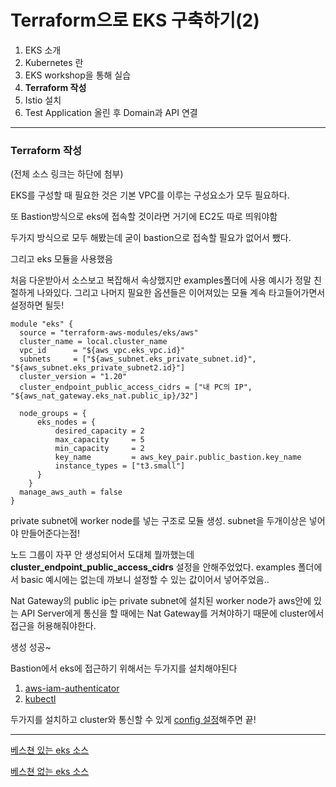 # Terraform으로 EKS 구축하기(2)



1. EKS 소개
2. Kubernetes 란
3. EKS workshop을 통해 실습
4. **Terraform 작성**
5. Istio 설치
6. Test Application 올린 후 Domain과 API 연결

------

### Terraform 작성

(전체 소스 링크는 하단에 첨부)

EKS를 구성할 때 필요한 것은 기본 VPC를 이루는 구성요소가 모두 필요하다.

또 Bastion방식으로 eks에 접속할 것이라면 거기에 EC2도 따로 띄워야함 

두가지 방식으로 모두 해봤는데 굳이 bastion으로 접속할 필요가 없어서 뺐다.



그리고 eks 모듈을 사용했음

[eks module]: https://registry.terraform.io/modules/terraform-aws-modules/eks/aws/latest

처음 다운받아서 소스보고 복잡해서 속상했지만 examples폴더에 사용 예시가 정말 친절하게 나와있다. 그리고 나머지 필요한 옵션들은 이어져있는 모듈 계속 타고들어가면서 설정하면 될듯!



```
module "eks" {
  source = "terraform-aws-modules/eks/aws"
  cluster_name = local.cluster_name
  vpc_id      = "${aws_vpc.eks_vpc.id}"
  subnets     = ["${aws_subnet.eks_private_subnet.id}", "${aws_subnet.eks_private_subnet2.id}"]
  cluster_version = "1.20"
  cluster_endpoint_public_access_cidrs = ["내 PC의 IP", "${aws_nat_gateway.eks_nat.public_ip}/32"]

  node_groups = {
      eks_nodes = {
          desired_capacity = 2
          max_capacity     = 5
          min_capacity     = 2
          key_name         = aws_key_pair.public_bastion.key_name
          instance_types = ["t3.small"]
      }
    }
  manage_aws_auth = false
}
```

private subnet에 worker node를 넣는 구조로 모듈 생성. subnet을 두개이상은 넣어야 만들어준다는점!


노드 그룹이 자꾸 안 생성되어서 도대체 뭘까했는데
**cluster_endpoint_public_access_cidrs** 설정을 안해주었었다.
examples 폴더에서 basic 예시에는 없는데 까보니 설정할 수 있는 값이어서 넣어주었음.. 

Nat Gateway의 public ip는 private subnet에 설치된 worker node가 aws안에 있는 API Server에게 통신을 할 때에는 Nat Gateway를 거쳐야하기 때문에 cluster에서 접근을 허용해줘야한다.

생성 성공~

Bastion에서 eks에 접근하기 위해서는 두가지를 설치해야된다
1. [aws-iam-authenticator](https://docs.aws.amazon.com/eks/latest/userguide/install-aws-iam-authenticator.html)
2. [kubectl](https://docs.aws.amazon.com/eks/latest/userguide/install-kubectl.html)

두가지를 설치하고 cluster와 통신할 수 있게 [config 설정](https://docs.aws.amazon.com/ko_kr/eks/latest/userguide/create-kubeconfig.html)해주면 끝!

------

[베스쳔 있는 eks 소스](https://github.com/HYGill/sava/tree/main/terraform-bastion-eks)

[베스쳔 없는 eks 소스](https://github.com/HYGill/sava/tree/main/terraform-eks)
